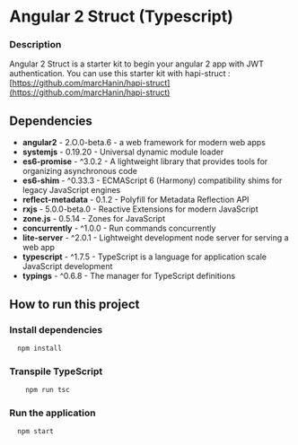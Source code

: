 Angular 2 Struct (Typescript)
===

### Description

Angular 2 Struct is a starter kit to begin your angular 2 app with JWT authentication.
You can use this starter kit with hapi-struct : [https://github.com/marcHanin/hapi-struct](https://github.com/marcHanin/hapi-struct)

## Dependencies
- **angular2** - 2.O.0-beta.6 - a web framework for modern web apps
- **systemjs** - 0.19.20 - Universal dynamic module loader
- **es6-promise** - ^3.0.2 - A lightweight library that provides tools for organizing asynchronous code
- **es6-shim** - ^0.33.3 - ECMAScript 6 (Harmony) compatibility shims for legacy JavaScript engines
- **reflect-metadata** - 0.1.2 - Polyfill for Metadata Reflection API
- **rxjs** - 5.0.0-beta.0 - Reactive Extensions for modern JavaScript
- **zone.js** - 0.5.14 - Zones for JavaScript
- **concurrently** - ^1.0.0 - Run commands concurrently
- **lite-server** - ^2.0.1 - Lightweight development node server for serving a web app
- **typescript** - ^1.7.5 - TypeScript is a language for application scale JavaScript development
- **typings** - ^0.6.8 - The manager for TypeScript definitions

## How to run this project

### Install dependencies
```sh
  npm install
```

### Transpile TypeScript
```sh
    npm run tsc
```

### Run the application
```sh
  npm start
```

